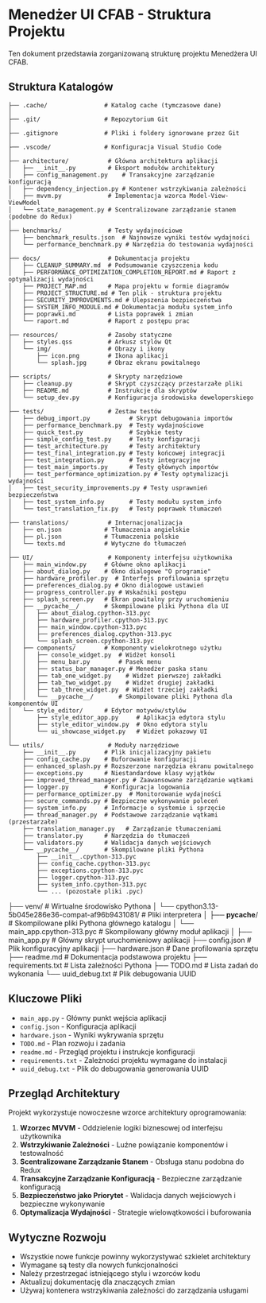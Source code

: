 # Menedżer UI CFAB - Struktura Projektu

Ten dokument przedstawia zorganizowaną strukturę projektu Menedżera UI CFAB.

## Struktura Katalogów

```
├── .cache/                # Katalog cache (tymczasowe dane)
│
├── .git/                  # Repozytorium Git
│
├── .gitignore             # Pliki i foldery ignorowane przez Git
│
├── .vscode/               # Konfiguracja Visual Studio Code
│
├── architecture/           # Główna architektura aplikacji
│   ├── __init__.py         # Eksport modułów architektury
│   ├── config_management.py    # Transakcyjne zarządzanie konfiguracją
│   ├── dependency_injection.py # Kontener wstrzykiwania zależności
│   ├── mvvm.py             # Implementacja wzorca Model-View-ViewModel
│   └── state_management.py # Scentralizowane zarządzanie stanem (podobne do Redux)
│
├── benchmarks/             # Testy wydajnościowe
│   ├── benchmark_results.json  # Najnowsze wyniki testów wydajności
│   └── performance_benchmark.py # Narzędzia do testowania wydajności
│
├── docs/                   # Dokumentacja projektu
│   ├── CLEANUP_SUMMARY.md  # Podsumowanie czyszczenia kodu
│   ├── PERFORMANCE_OPTIMIZATION_COMPLETION_REPORT.md # Raport z optymalizacji wydajności
│   ├── PROJECT_MAP.md      # Mapa projektu w formie diagramów
│   ├── PROJECT_STRUCTURE.md # Ten plik - struktura projektu
│   ├── SECURITY_IMPROVEMENTS.md # Ulepszenia bezpieczeństwa
│   ├── SYSTEM_INFO_MODULE.md # Dokumentacja modułu system_info
│   ├── poprawki.md         # Lista poprawek i zmian
│   └── raport.md           # Raport z postępu prac
│
├── resources/              # Zasoby statyczne
│   ├── styles.qss          # Arkusz stylów Qt
│   └── img/                # Obrazy i ikony
│       ├── icon.png        # Ikona aplikacji
│       └── splash.jpg      # Obraz ekranu powitalnego
│
├── scripts/                # Skrypty narzędziowe
│   ├── cleanup.py          # Skrypt czyszczący przestarzałe pliki
│   ├── README.md           # Instrukcje dla skryptów
│   └── setup_dev.py        # Konfiguracja środowiska deweloperskiego
│
├── tests/                  # Zestaw testów
│   ├── debug_import.py           # Skrypt debugowania importów
│   ├── performance_benchmark.py  # Testy wydajnościowe
│   ├── quick_test.py             # Szybkie testy
│   ├── simple_config_test.py     # Testy konfiguracji
│   ├── test_architecture.py      # Testy architektury
│   ├── test_final_integration.py # Testy końcowej integracji
│   ├── test_integration.py       # Testy integracyjne
│   ├── test_main_imports.py      # Testy głównych importów
│   ├── test_performance_optimization.py # Testy optymalizacji wydajności
│   ├── test_security_improvements.py # Testy usprawnień bezpieczeństwa
│   ├── test_system_info.py       # Testy modułu system_info
│   └── test_translation_fix.py   # Testy poprawek tłumaczeń
│
├── translations/           # Internacjonalizacja
│   ├── en.json            # Tłumaczenia angielskie
│   ├── pl.json            # Tłumaczenia polskie
│   └── texts.md           # Wytyczne do tłumaczeń
│
├── UI/                     # Komponenty interfejsu użytkownika
│   ├── main_window.py     # Główne okno aplikacji
│   ├── about_dialog.py    # Okno dialogowe "O programie"
│   ├── hardware_profiler.py  # Interfejs profilowania sprzętu
│   ├── preferences_dialog.py # Okno dialogowe ustawień
│   ├── progress_controller.py # Wskaźniki postępu
│   ├── splash_screen.py   # Ekran powitalny przy uruchomieniu
│   ├── __pycache__/       # Skompilowane pliki Pythona dla UI
│   │   ├── about_dialog.cpython-313.pyc
│   │   ├── hardware_profiler.cpython-313.pyc
│   │   ├── main_window.cpython-313.pyc
│   │   ├── preferences_dialog.cpython-313.pyc
│   │   └── splash_screen.cpython-313.pyc
│   ├── components/        # Komponenty wielokrotnego użytku
│   │   ├── console_widget.py  # Widżet konsoli
│   │   ├── menu_bar.py        # Pasek menu
│   │   ├── status_bar_manager.py # Menedżer paska stanu
│   │   ├── tab_one_widget.py    # Widżet pierwszej zakładki
│   │   ├── tab_two_widget.py    # Widżet drugiej zakładki
│   │   ├── tab_three_widget.py  # Widżet trzeciej zakładki
│   │   └── __pycache__/       # Skompilowane pliki Pythona dla komponentów UI
│   └── style_editor/      # Edytor motywów/stylów
│       ├── style_editor_app.py     # Aplikacja edytora stylu
│       ├── style_editor_window.py  # Okno edytora stylu
│       └── ui_showcase_widget.py   # Widżet pokazowy UI
│
└── utils/                  # Moduły narzędziowe
    ├── __init__.py        # Plik inicjalizacyjny pakietu
    ├── config_cache.py    # Buforowanie konfiguracji
    ├── enhanced_splash.py # Rozszerzone narzędzia ekranu powitalnego
    ├── exceptions.py      # Niestandardowe klasy wyjątków
    ├── improved_thread_manager.py # Zaawansowane zarządzanie wątkami
    ├── logger.py          # Konfiguracja logowania
    ├── performance_optimizer.py  # Monitorowanie wydajności
    ├── secure_commands.py # Bezpieczne wykonywanie poleceń
    ├── system_info.py     # Informacje o systemie i sprzęcie
    ├── thread_manager.py  # Podstawowe zarządzanie wątkami (przestarzałe)
    ├── translation_manager.py   # Zarządzanie tłumaczeniami
    ├── translator.py      # Narzędzia do tłumaczeń
    ├── validators.py      # Walidacja danych wejściowych
    └── __pycache__/       # Skompilowane pliki Pythona
        ├── __init__.cpython-313.pyc
        ├── config_cache.cpython-313.pyc
        ├── exceptions.cpython-313.pyc
        ├── logger.cpython-313.pyc
        ├── system_info.cpython-313.pyc
        └── ... (pozostałe pliki .pyc)
```

├── venv/ # Wirtualne środowisko Pythona
│ └── cpython3.13-5b045e286e36-compat-af96b9431081/ # Pliki interpretera
│
├── **pycache**/ # Skompilowane pliki Pythona głównego katalogu
│ └── main_app.cpython-313.pyc # Skompilowany główny moduł aplikacji
│
├── main_app.py # Główny skrypt uruchomieniowy aplikacji
├── config.json # Plik konfiguracyjny aplikacji
├── hardware.json # Dane profilowania sprzętu
├── readme.md # Dokumentacja podstawowa projektu
├── requirements.txt # Lista zależności Pythona
├── TODO.md # Lista zadań do wykonania
└── uuid_debug.txt # Plik debugowania UUID

## Kluczowe Pliki

- `main_app.py` - Główny punkt wejścia aplikacji
- `config.json` - Konfiguracja aplikacji
- `hardware.json` - Wyniki wykrywania sprzętu
- `TODO.md` - Plan rozwoju i zadania
- `readme.md` - Przegląd projektu i instrukcje konfiguracji
- `requirements.txt` - Zależności projektu wymagane do instalacji
- `uuid_debug.txt` - Plik do debugowania generowania UUID

## Przegląd Architektury

Projekt wykorzystuje nowoczesne wzorce architektury oprogramowania:

1. **Wzorzec MVVM** - Oddzielenie logiki biznesowej od interfejsu użytkownika
2. **Wstrzykiwanie Zależności** - Luźne powiązanie komponentów i testowalność
3. **Scentralizowane Zarządzanie Stanem** - Obsługa stanu podobna do Redux
4. **Transakcyjne Zarządzanie Konfiguracją** - Bezpieczne zarządzanie konfiguracją
5. **Bezpieczeństwo jako Priorytet** - Walidacja danych wejściowych i bezpieczne wykonywanie
6. **Optymalizacja Wydajności** - Strategie wielowątkowości i buforowania

## Wytyczne Rozwoju

- Wszystkie nowe funkcje powinny wykorzystywać szkielet architektury
- Wymagane są testy dla nowych funkcjonalności
- Należy przestrzegać istniejącego stylu i wzorców kodu
- Aktualizuj dokumentację dla znaczących zmian
- Używaj kontenera wstrzykiwania zależności do zarządzania usługami
